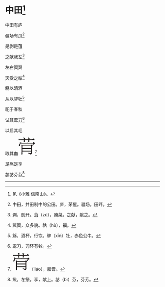    

# 中田[^1]

中田有庐

疆场有瓜[^2]

是剥是菹

之献我左[^3]

左右翼翼

天受之祜[^4]

觞以清酒

从以骍牡[^5]

祀于春秋

试其鸾刀[^6]

以启其毛

取其血![](/木心全集（典藏套装十六册）/images/00089.jpeg)[^7]

是烝是享

苾苾芬芬[^8]

* * *

[^1]: 见《小雅·信南山》。
[^2]: 中田，井田制中的公田。庐，茅屋。疆场，田畔。
[^3]: 剥，剖开。菹（zū），腌菜。之献，献之。
[^4]: 翼翼，众多貌。祜（hù），福。
[^5]: 觞，酒杯，行饮。骍（xīn）牡，赤色公牛。
[^6]: 鸾刀，刀环有铃。
[^7]: ![](/木心全集（典藏套装十六册）/images/00089.jpeg)（liáo），脂膏。
[^8]: 烝，冬祭。享，献上。苾（bì）芬，芬芳。